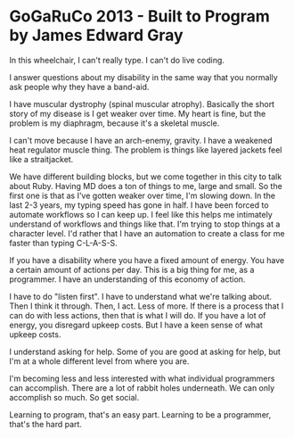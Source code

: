 # GoGaRuCo 2013 - Built to Program by James Edward Gray

In this wheelchair, I can't really type. I can't do live coding.

I answer questions about my disability in the same way that you normally ask people why they have a band-aid.

I have muscular dystrophy (spinal muscular atrophy). Basically the short story of my disease is I get weaker over time. My heart is fine, but the problem is my diaphragm, because it's a skeletal muscle.

I can't move because I have an arch-enemy, gravity. I have a weakened heat regulator muscle thing. The problem is things like layered jackets feel like a straitjacket.

We have different building blocks, but we come together in this city to talk about Ruby. Having MD does a ton of things to me, large and small. So the first one is that as I've gotten weaker over time, I'm slowing down. In the last 2-3 years, my typing speed has gone in half. I have been forced to automate workflows so I can keep up. I feel like this helps me intimately understand of workflows and things like that. I'm trying to stop things at a character level. I'd rather that I have an automation to create a class for me faster than typing C-L-A-S-S.

If you have a disability where you have a fixed amount of energy. You have a certain amount of actions per day. This is a big thing for me, as a programmer. I have an understanding of this economy of action.

I have to do "listen first". I have to understand what we're talking about. Then I think it through. Then, I act. Less of more. If there is a process that I can do with less actions, then that is what I will do. If you have a lot of energy, you disregard upkeep costs. But I have a keen sense of what upkeep costs.

I understand asking for help. Some of you are good at asking for help, but I'm at a whole different level from where you are.

I'm becoming less and less interested with what individual programmers can accomplish. There are a lot of rabbit holes underneath. We can only accomplish so much. So get social.

Learning to program, that's an easy part. Learning to be a programmer, that's the hard part.
